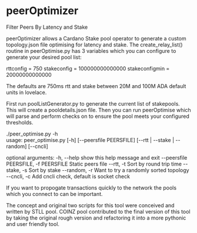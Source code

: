 # peerOptimizer
Filter Peers By Latency and Stake

peerOptimizer allows a Cardano Stake pool operator to generate a custom topology.json file optimising for latency and stake. The create_relay_list() routine in peerOptimise.py has 3 variables which you can configure to generate your desired pool list:

rttconfig = 750
stakeconfig =    100000000000000
stakeconfigmin = 20000000000000

The defaults are 750ms rtt and stake between 20M and 100M ADA default units in lovelace. 

First run poolListGenerator.py to generate the current list of stakepools. This will create a pooldetails.json file. Then you can run peerOptimise which will parse and perform checks on to ensure the pool meets your configured thresholds. 

 ./peer_optimise.py -h                                                                                             
usage: peer_optimise.py [-h] [--peersfile PEERSFILE] [--rtt | --stake | --random] [--cncli]

optional arguments:
  -h, --help            show this help message and exit
  --peersfile PEERSFILE, -f PEERSFILE
                        Static peers file
  --rtt, -t             Sort by round trip time
  --stake, -s           Sort by stake
  --random, -r          Want to try a randomly sorted topology
  --cncli, -c           Add cncli check, default is socket check
  
 
If you want to propogate transactions quickly to the network the pools which you connect to can be important.

The concept and original two scripts for this tool were conceived and written by STLL pool. COINZ pool contributed to the final version of this tool by taking the original rough version and refactoring it into a more pythonic and user friendly tool.

